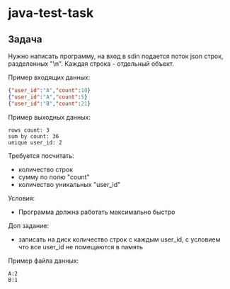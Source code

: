 # java-test-task

## Задача

Нужно написать программу, на вход в sdin подается поток json строк, разделенных "\n". Каждая строка - отдельный объект.

Пример входящих данных:

```json
{"user_id":"A","count":10}
{"user_id":"A","count":5}
{"user_id":"B","count":21}
```

Пример выходных данных:
```
rows count: 3
sum by count: 36
unique user_id: 2
```

Требуется посчитать: 
 - количество строк
 - сумму по полю "count"
 - количество уникальных "user_id"
 
 Условия:
 - Программа должна работать максимально быстро

Доп задание:
 - записать на диск количество строк с каждым user_id, с условием что все user_id не помещаются в память

Пример файла данных:
```
A:2
B:1
```
